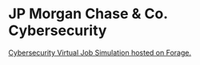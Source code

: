 # JP Morgan Chase & Co. Cybersecurity

[Cybersecurity Virtual Job Simulation hosted on Forage.](https://www.theforage.com/simulations/jpmorgan/cybersecurity-0acj)
